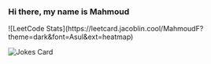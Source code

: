 ### Hi there, my name is Mahmoud

<!--
**MahmoudFroukh/MahmoudFroukh** is a ✨ _special_ ✨ repository because its `README.md` (this file) appears on your GitHub profile.

Here are some ideas to get you started:

- 🔭 I’m currently working on ...
- 🌱 I’m currently learning ...
- 👯 I’m looking to collaborate on ...
- 🤔 I’m looking for help with ...
- 💬 Ask me about ...
- 📫 How to reach me: ...
- ⚡ Fun fact: ...
-->
<!-- a normal html comment --> ![LeetCode Stats](https://leetcard.jacoblin.cool/MahmoudF?theme=dark&font=Asul&ext=heatmap)

<!-- Markdown -->

![Jokes Card](https://readme-jokes.vercel.app/api?hideBorder)
